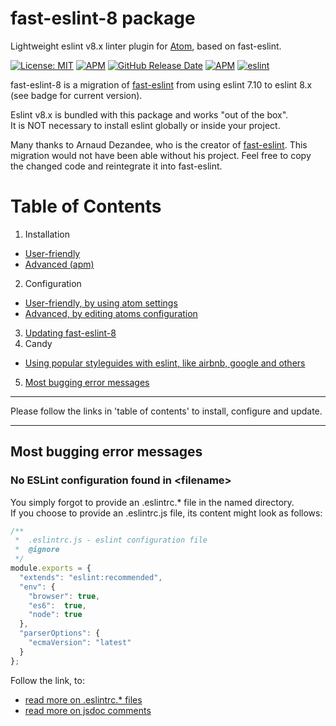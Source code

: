 # fast-eslint-8 package

Lightweight eslint v8.x linter plugin for [Atom](https://atom.io), based on fast-eslint.  

[![License: MIT](https://img.shields.io/badge/License-MIT-blue.svg)](https://opensource.org/licenses/MIT)
[![APM](https://img.shields.io/apm/v/fast-eslint-8)](https://atom.io/packages/fast-eslint-8)
[![GitHub Release Date](https://img.shields.io/github/release-date/db-developer/fast-eslint-8?color=blue)](https://github.com/db-developer/fast-eslint-8)
[![APM](https://img.shields.io/apm/dm/fast-eslint-8?color=blue)](https://atom.io/packages/fast-eslint-8)
[![eslint](https://img.shields.io/badge/dynamic/json?url=https://raw.githubusercontent.com/db-developer/fast-eslint-8/master/package.json&label=eslint&query=$.dependencies.eslint&color=darkgreen)](https://eslint.org)

fast-eslint-8 is a migration of [fast-eslint](https://github.com/arnaud-dezandee/fast-eslint/) from using
eslint 7.10 to eslint 8.x (see badge for current version).  

Eslint v8.x is bundled with this package and works "out of the box".  
It is NOT necessary to install eslint globally or inside your project.

Many thanks to Arnaud Dezandee, who is the creator of [fast-eslint](https://github.com/arnaud-dezandee/fast-eslint/). This migration would not have been able without his project. Feel free to copy the changed code and reintegrate it into fast-eslint.

# Table of Contents

1. Installation
  - [User-friendly](docs/atom.fast-eslint-8.install.md#user-friendly)
  - [Advanced (apm)](docs/atom.fast-eslint-8.install.md#advanced)
2. Configuration  
  - [User-friendly, by using atom settings](docs/atom.fast-eslint-8.settings.md)
  - [Advanced, by editing atoms configuration](docs/atom.fast-eslint-8.config.md)
3. [Updating fast-eslint-8](docs/atom.fast-eslint-8.updating.md)
4. Candy
  - [Using popular styleguides with eslint, like airbnb, google and others](docs/eslint.styleguides.md)
5. [Most bugging error messages](#most-bugging-error-messages)

___

Please follow the links in 'table of contents' to install, configure and update.  
___

## Most bugging error messages

### No ESLint configuration found in &lt;filename&gt;



You simply forgot to provide an .eslintrc.* file in the named directory.  
If you choose to provide an .eslintrc.js file, its content might look as follows:  

```javascript
/**
 *  .eslintrc.js - eslint configuration file
 *  @ignore
 */
module.exports = {
  "extends": "eslint:recommended",
  "env": {
    "browser": true,
    "es6":  true,
    "node": true
  },
  "parserOptions": {
    "ecmaVersion": "latest"
  }
};

```  

Follow the link, to:
* [read more on .eslintrc.* files](https://eslint.org/docs/user-guide/configuring)
* [read more on jsdoc comments](https://jsdoc.app)
